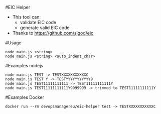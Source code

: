 #EIC Helper
- This tool can:
  - validate EIC code
  - generate valid EIC code
- Thanks to https://github.com/sigod/eic

#Usage
```
node main.js <string>
node main.js <string> <auto_indent_char>
``` 

#Examples nodejs
```
node main.js TEST -> TESTXXXXXXXXXXXC
node main.js TEST Y -> TESTYYYYYYYYYYY9
node main.js TEST11111111111 -> TEST11111111111Y
node main.js TEST11111111111Y9999999 -> trimmed to TEST11111111111Y
```

#Examples Docker
```
docker run --rm devopsmanagereu/eic-helper test -> TESTXXXXXXXXXXXC
```
